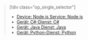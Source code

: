 > [!div class="op_single_selector"]
> * [Device: Node.js Service: Node.js](../articles/iot-hub/iot-hub-node-node-firmware-update.md)
> * [Gerät: C#-Dienst: C#](../articles/iot-hub/iot-hub-csharp-csharp-firmware-update.md)
> * [Gerät: Java Dienst: Java](../articles/iot-hub/iot-hub-java-java-firmware-update.md)
> * [Gerät: Python-Dienst: Python](../articles/iot-hub/iot-hub-python-python-firmware-update.md)
> 

